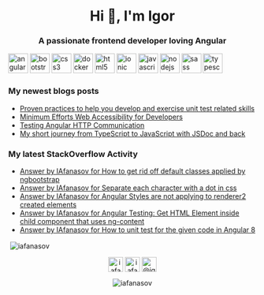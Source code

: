 <h1 align="center">Hi 👋, I'm Igor</h1>
<h3 align="center">A passionate frontend developer loving Angular</h3>

<p><img src="https://devicons.github.io/devicon/devicon.git/icons/angularjs/angularjs-original.svg" alt="angularjs" width="40" height="40"/> <img src="https://devicons.github.io/devicon/devicon.git/icons/bootstrap/bootstrap-plain.svg" alt="bootstrap" width="40" height="40"/> <img src="https://devicons.github.io/devicon/devicon.git/icons/css3/css3-original-wordmark.svg" alt="css3" width="40" height="40"/> <img src="https://devicons.github.io/devicon/devicon.git/icons/docker/docker-original-wordmark.svg" alt="docker" width="40" height="40"/> <img src="https://devicons.github.io/devicon/devicon.git/icons/html5/html5-original-wordmark.svg" alt="html5" width="40" height="40"/> <img src="https://upload.wikimedia.org/wikipedia/commons/d/d1/Ionic_Logo.svg" alt="ionic" width="40" height="40"/> <img src="https://devicons.github.io/devicon/devicon.git/icons/javascript/javascript-original.svg" alt="javascript" width="40" height="40"/> <img src="https://devicons.github.io/devicon/devicon.git/icons/nodejs/nodejs-original-wordmark.svg" alt="nodejs" width="40" height="40"/> <img src="https://devicons.github.io/devicon/devicon.git/icons/sass/sass-original.svg" alt="sass" width="40" height="40"/> <img src="https://devicons.github.io/devicon/devicon.git/icons/typescript/typescript-original.svg" alt="typescript" width="40" height="40"/></p>

### My newest blogs posts
<!-- BLOG-POST-LIST:START -->
- [Proven practices to help you develop and exercise unit test related skills](https://itnext.io/mobiquitys-proven-practices-to-help-you-develop-and-exercise-unit-test-related-skills-c9134fac35e1?source=rss-fe4bb573648b------2)
- [Minimum Efforts Web Accessibility for Developers](https://itnext.io/minimum-efforts-web-accessibility-for-developers-9bca02dd63ff?source=rss-fe4bb573648b------2)
- [Testing Angular HTTP Communication](https://itnext.io/testing-angular-http-communication-9a120a10da18?source=rss-fe4bb573648b------2)
- [My short journey from TypeScript to JavaScript with JSDoc and back](https://medium.com/@igorafanasov/my-short-journey-from-typescript-to-javascript-with-jsdoc-and-back-c9ddc0471b5a?source=rss-fe4bb573648b------2)
<!-- BLOG-POST-LIST:END -->

### My latest StackOverflow Activity
<!-- STACKOVERFLOW:START -->
- [Answer by IAfanasov for How to get rid off default classes applied by ngbootstrap](https://stackoverflow.com/questions/64562481/how-to-get-rid-off-default-classes-applied-by-ngbootstrap/64591315#64591315)
- [Answer by IAfanasov for Separate each character with a dot in css](https://stackoverflow.com/questions/64261895/separate-each-character-with-a-dot-in-css/64262084#64262084)
- [Answer by IAfanasov for Angular Styles are not applying to renderer2 created elements](https://stackoverflow.com/questions/64261787/angular-styles-are-not-applying-to-renderer2-created-elements/64261862#64261862)
- [Answer by IAfanasov for Angular Testing: Get HTML Element inside child component that uses ng-content](https://stackoverflow.com/questions/64185626/angular-testing-get-html-element-inside-child-component-that-uses-ng-content/64194472#64194472)
- [Answer by IAfanasov for How to unit test for the given code in Angular 8](https://stackoverflow.com/questions/63916283/how-to-unit-test-for-the-given-code-in-angular-8/63916435#63916435)
<!-- STACKOVERFLOW:END -->

<p>&nbsp;<img align="center" src="https://github-readme-stats.vercel.app/api?username=iafanasov&show_icons=true" alt="iafanasov" /></p>

<p align="center">
<a href="https://linkedin.com/in/iafanasov" target="blank"><img align="center" src="https://cdn.jsdelivr.net/npm/simple-icons@3.0.1/icons/linkedin.svg" alt="iafanasov" height="30" width="30" /></a>
<a href="https://stackoverflow.com/users/iafanasov" target="blank"><img align="center" src="https://cdn.jsdelivr.net/npm/simple-icons@3.0.1/icons/stackoverflow.svg" alt="iafanasov" height="30" width="30" /></a>
<a href="https://medium.com/@igorafanasov" target="blank"><img align="center" src="https://cdn.jsdelivr.net/npm/simple-icons@3.0.1/icons/medium.svg" alt="@igorafanasov" height="30" width="30" /></a>
</p>

<p  align="center"> <img src="https://komarev.com/ghpvc/?username=iafanasov" alt="iafanasov" /> </p>
